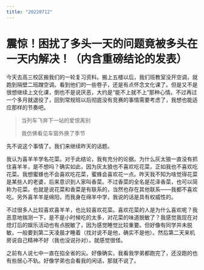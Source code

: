 ```yaml
---
title: "20220712"
---
```

震惊！困扰了多头一天的问题竟被多头在一天内解决！（内含重磅结论的发表）
===

今天去高三校区搬我们的一轮复习资料。搬上五楼以后，我们班教室没开空调，就跑到隔壁二班蹭空调。看到他们的一些卷子，还是有点怀念文化课了。但是又不是很想继续上文化课，倒也不是说厌恶，大约是“能不上就不上”那种心情。不过再过一个多月就退役了，回到常规班以后彻底没有竞赛的事情需要考虑了，我想也能适应那样的节奏吧。

>   当列车飞奔下一站的爱恨离别
>
>   我仿佛看见车窗外换了季节

先不说这个事情了。我们来继续昨天的话题。

我认为喜羊羊学名花菜。对于此结论，我有充分的论据。为什么灰太狼一直没有抓住喜羊羊，是不想吗？确实如此，因为灰太狼也不喜欢吃花菜，正如我也不喜欢吃花菜。我想蜜蜂也不会喜欢吃花菜，蜜蜂会喜欢花一点。昨天我不知为啥觉得花菜是某些人的老婆，后来意识到人家叫香菜。不过香菜的全名是花泽香菜，也可以简称为花菜。也就是说花菜和香菜是有联系的，当然也存在其他联系——我都不喜欢吃。另外喜羊羊是绵阳，而我身在绵羊中学，我说的话是具有权威性的。

不过很多人比较喜欢喜羊羊，也比较喜欢花菜。喜欢花菜的人是为什么喜欢呢？我恶意地揣测一下，是不是小时候吃的太多，对花菜的味道脱敏了？我感觉我现在对熄灯后的娱乐活动也有点脱敏了，因为感觉睡觉比较重要。但好像有同学并未脱敏，一般要到第二天凌晨才睡着（找对说不是他，确实不是他）。然后第二天来机房说自己精神不好（我也没说孙对）。就感觉很怪。

之前有人说七中一直在掐全省的尖。好像确实，我看我学弟都跑完了，还没跑的也有些居心不轨。好像学弟也会看我的闲话，那就不说了。

